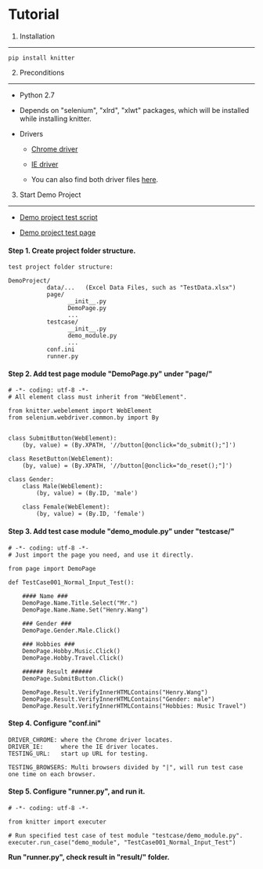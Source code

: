 Tutorial
=======================================================================

1. Installation
-----------------------------------------------------------------------

    pip install knitter


2. Preconditions
-----------------------------------------------------------------------

+ Python 2.7

+ Depends on "selenium", "xlrd", "xlwt" packages, which will be installed while installing knitter.

+ Drivers

    - [Chrome driver](http://chromedriver.storage.googleapis.com/index.html)

    - [IE driver](http://selenium-release.storage.googleapis.com/index.html)

    - You can also find both driver files [here](https://github.com/hww712/Knitter/tree/master/examples/DemoProject/drivers).



3. Start Demo Project
-----------------------------------------------------------------------

+ [Demo project test script](https://github.com/hww712/Knitter/tree/master/examples/DemoProject)

+ [Demo project test page](http://sleepycat.org/static/knitter/KnitterDemo.html)


#### Step 1. Create project folder structure.

    test project folder structure:

    DemoProject/
               data/...   (Excel Data Files, such as "TestData.xlsx")
               page/
                     __init__.py
                     DemoPage.py
                     ...
               testcase/
                     __init__.py
                     demo_module.py
                     ...
               conf.ini
               runner.py


#### Step 2. Add test page module "DemoPage.py" under "page/"


    # -*- coding: utf-8 -*-
    # All element class must inherit from "WebElement".

    from knitter.webelement import WebElement
    from selenium.webdriver.common.by import By
    

    class SubmitButton(WebElement):
        (by, value) = (By.XPATH, '//button[@onclick="do_submit();"]')

    class ResetButton(WebElement):
        (by, value) = (By.XPATH, '//button[@onclick="do_reset();"]')

    class Gender:
        class Male(WebElement):
            (by, value) = (By.ID, 'male')

        class Female(WebElement):
            (by, value) = (By.ID, 'female')






#### Step 3. Add test case module "demo_module.py" under "testcase/"


    # -*- coding: utf-8 -*-
    # Just import the page you need, and use it directly.

    from page import DemoPage

    def TestCase001_Normal_Input_Test():

        #### Name ###
        DemoPage.Name.Title.Select("Mr.")
        DemoPage.Name.Name.Set("Henry.Wang")

        ### Gender ###
        DemoPage.Gender.Male.Click()

        ### Hobbies ###
        DemoPage.Hobby.Music.Click()
        DemoPage.Hobby.Travel.Click()

        ###### Result ######
        DemoPage.SubmitButton.Click()

        DemoPage.Result.VerifyInnerHTMLContains("Henry.Wang")
        DemoPage.Result.VerifyInnerHTMLContains("Gender: male")
        DemoPage.Result.VerifyInnerHTMLContains("Hobbies: Music Travel")




#### Step 4. Configure "conf.ini"

    DRIVER_CHROME: where the Chrome driver locates.
    DRIVER_IE:     where the IE driver locates.
    TESTING_URL:   start up URL for testing.

    TESTING_BROWSERS: Multi browsers divided by "|", will run test case one time on each browser.


#### Step 5. Configure "runner.py", and run it.

    # -*- coding: utf-8 -*-
    
    from knitter import executer

    # Run specified test case of test module "testcase/demo_module.py".
    executer.run_case("demo_module", "TestCase001_Normal_Input_Test") 

**Run "runner.py", check result in "result/" folder.**







